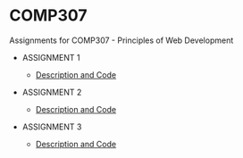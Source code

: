 # COMP307
Assignments for COMP307 - Principles of Web Development

* ASSIGNMENT 1

  * [Description and Code](./ASSIGNMENT1)

* ASSIGNMENT 2

  * [Description and Code](./ASSIGNMENT2)
  

* ASSIGNMENT 3

  * [Description and Code](./ASSIGNMENT3)
